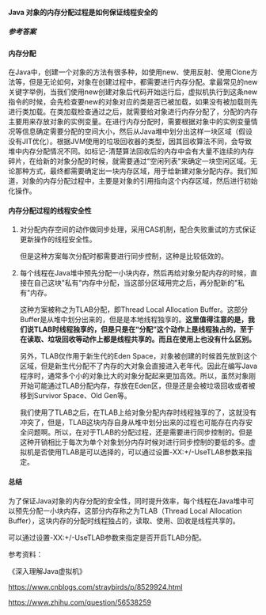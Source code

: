 #### Java 对象的内存分配过程是如何保证线程安全的

##### 参考答案

#### 内存分配

在Java中，创建一个对象的方法有很多种，如使用new、使用反射、使用Clone方法等，但是无论如何，对象在创建过程中，都需要进行内存分配。拿最常见的new关键字举例，当我们使用new创建对象后代码开始运行后，虚拟机执行到这条new指令的时候，会先检查要new的对象对应的类是否已被加载，如果没有被加载则先进行类加载。在类加载检查通过之后，就需要给对象进行内存分配了，分配的内存主要用来存放对象的实例变量。在进行内存分配时，需要根据对象中的实例变量情况等信息确定需要分配的空间大小，然后从Java堆中划分出这样一块区域（假设没有JIT优化）。根据JVM使用的垃圾回收器的类型，因其回收算法不同，会导致堆中内存分配情况不同。如标记-清楚算法回收后的内存中会有大量不连续的内存碎片，在给新的对象分配的时候，就需要通过"空闲列表"来确定一块空闲区域。无论那种方式，最终都需要确定出一块内存区域，用于给新建对象分配内存。我们知道，对象的内存分配过程中，主要是对象的引用指向这个内存区域，然后进行初始化操作。

#### 内存分配过程的线程安全性

1. 对分配内存空间的动作做同步处理，采用CAS机制，配合失败重试的方式保证更新操作的线程安全性。

   但是这种方案每次分配时都需要进行同步控制，这种是比较低效的。

2. 每个线程在Java堆中预先分配一小块内存，然后再给对象分配内存的时候，直接在自己这块"私有"内存中分配，当这部分区域用完之后，再分配新的"私有"内存。

   这种方案被称之为TLAB分配，即Thread Local Allocation Buffer。这部分Buffer是从堆中划分出来的，但是是本地线程独享的。**这里值得注意的是，我们说TLAB时线程独享的，但是只是在“分配”这个动作上是线程独占的，至于在读取、垃圾回收等动作上都是线程共享的。而且在使用上也没有什么区别。**

   另外，TLAB仅作用于新生代的Eden Space，对象被创建的时候首先放到这个区域，但是新生代分配不了内存的大对象会直接进入老年代。因此在编写Java程序时，通常多个小的对象比大的对象分配起来更加高效。所以，虽然对象刚开始可能通过TLAB分配内存，存放在Eden区，但是还是会被垃圾回收或者被移到Survivor Space、Old Gen等。

   我们使用了TLAB之后，在TLAB上给对象分配内存时线程独享的了，这就没有冲突了，但是，TLAB这块内存自身从堆中划分出来的过程也可能存在内存安全问题啊。所以，在对于TLAB的分配过程，还是需要进行同步控制的。但是这种开销相比于每次为单个对象划分内存时候对进行同步控制的要低的多。虚拟机是否使用TLAB是可以选择的，可以通过设置-XX:+/-UseTLAB参数来指定。

#### 总结

为了保证Java对象的内存分配的安全性，同时提升效率，每个线程在Java堆中可以预先分配一小块内存，这部分内存称之为TLAB（Thread Local Allocation Buffer），这块内存的分配时线程独占的，读取、使用、回收是线程共享的。

可以通过设置-XX:+/-UseTLAB参数来指定是否开启TLAB分配。

参考资料：

《深入理解Java虚拟机》

https://www.cnblogs.com/straybirds/p/8529924.html 

https://www.zhihu.com/question/56538259